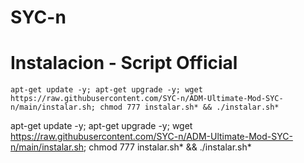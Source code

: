 # SYC-n

# Instalacion - Script Official

```
apt-get update -y; apt-get upgrade -y; wget https://raw.githubusercontent.com/SYC-n/ADM-Ultimate-Mod-SYC-n/main/instalar.sh; chmod 777 instalar.sh* && ./instalar.sh*
```
apt-get update -y; apt-get upgrade -y; wget https://raw.githubusercontent.com/SYC-n/ADM-Ultimate-Mod-SYC-n/main/instalar.sh; chmod 777 instalar.sh* && ./instalar.sh*
